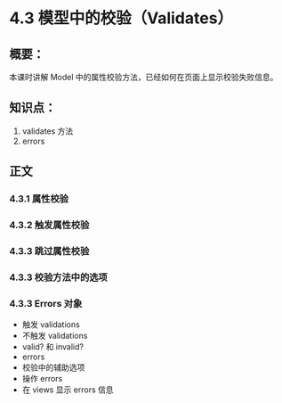 # 4.3 模型中的校验（Validates）

## 概要：

本课时讲解 Model 中的属性校验方法，已经如何在页面上显示校验失败信息。

## 知识点：

1. validates 方法
2. errors

## 正文

### 4.3.1 属性校验

### 4.3.2 触发属性校验

### 4.3.3 跳过属性校验

### 4.3.3 校验方法中的选项

### 4.3.3 Errors 对象









   * 触发 validations
   * 不触发 validations
   * valid? 和 invalid?
   * errors
   * 校验中的辅助选项
   * 操作 errors
   * 在 views 显示 errors 信息
